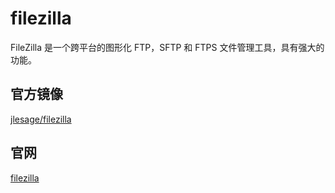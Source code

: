 # filezilla

FileZilla 是一个跨平台的图形化 FTP，SFTP 和 FTPS 文件管理工具，具有强大的功能。

## 官方镜像

[jlesage/filezilla](https://hub.docker.com/r/jlesage/filezilla)

## 官网

[filezilla](https://filezilla-project.org)
